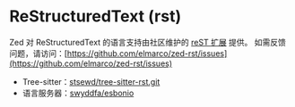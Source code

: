 # ReStructuredText (rst)

Zed 对 ReStructuredText 的语言支持由社区维护的 [reST 扩展](https://github.com/elmarco/zed-rst) 提供。
如需反馈问题，请访问：[https://github.com/elmarco/zed-rst/issues](https://github.com/elmarco/zed-rst/issues)

- Tree-sitter：[stsewd/tree-sitter-rst.git](https://github.com/stsewd/tree-sitter-rst.git)
- 语言服务器：[swyddfa/esbonio](https://github.com/swyddfa/esbonio)
